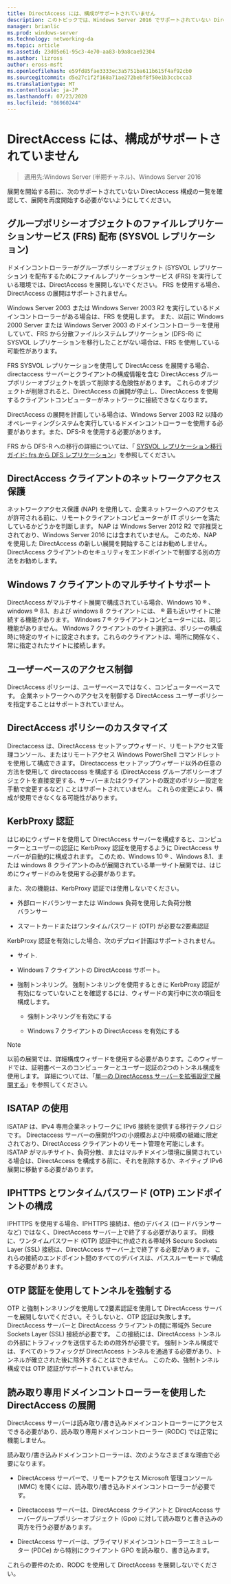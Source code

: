 ```yaml
---
title: DirectAccess には、構成がサポートされていません
description: このトピックでは、Windows Server 2016 でサポートされていない DirectAccess 構成の一覧を示します。
manager: brianlic
ms.prod: windows-server
ms.technology: networking-da
ms.topic: article
ms.assetid: 23d05e61-95c3-4e70-aa83-b9a8cae92304
ms.author: lizross
author: eross-msft
ms.openlocfilehash: e59fd85fae3333ec3a5751ba611b615f4af92cb0
ms.sourcegitcommit: d5e27c1f2f168a71ae272bebf8f50e1b3ccbcca3
ms.translationtype: MT
ms.contentlocale: ja-JP
ms.lasthandoff: 07/23/2020
ms.locfileid: "86960244"
---
```

# <a name="directaccess-unsupported-configurations"></a>DirectAccess には、構成がサポートされていません

>適用先:Windows Server (半期チャネル)、Windows Server 2016

展開を開始する前に、次のサポートされていない DirectAccess 構成の一覧を確認して、展開を再度開始する必要がないようにしてください。  

## <a name="file-replication-service-frs-distribution-of-group-policy-objects-sysvol-replications"></a><a name="bkmk_frs"></a>グループポリシーオブジェクトのファイルレプリケーションサービス (FRS) 配布 (SYSVOL レプリケーション)  
ドメインコントローラーがグループポリシーオブジェクト (SYSVOL レプリケーション) を配布するためにファイルレプリケーションサービス (FRS) を実行している環境では、DirectAccess を展開しないでください。 FRS を使用する場合、DirectAccess の展開はサポートされません。  
  
Windows Server 2003 または Windows Server 2003 R2 を実行しているドメインコントローラーがある場合は、FRS を使用します。 また、以前に Windows 2000 Server または Windows Server 2003 のドメインコントローラーを使用していて、FRS から分散ファイルシステムレプリケーション (DFS-R) に SYSVOL レプリケーションを移行したことがない場合は、FRS を使用している可能性があります。  
  
FRS SYSVOL レプリケーションを使用して DirectAccess を展開する場合、directaccess サーバーとクライアントの構成情報を含む DirectAccess グループポリシーオブジェクトを誤って削除する危険性があります。 これらのオブジェクトが削除されると、DirectAccess の展開が停止し、DirectAccess を使用するクライアントコンピューターがネットワークに接続できなくなります。  
  
DirectAccess の展開を計画している場合は、Windows Server 2003 R2 以降のオペレーティングシステムを実行しているドメインコントローラーを使用する必要があります。また、DFS-R を使用する必要があります。  
  
FRS から DFS-R への移行の詳細については、「 [SYSVOL レプリケーション移行ガイド: frs から DFS レプリケーション](../../../storage/dfs-replication/migrate-sysvol-to-dfsr.md)」を参照してください。  
  
## <a name="network-access-protection-for-directaccess-clients"></a><a name="bkmk_nap"></a>DirectAccess クライアントのネットワークアクセス保護  
ネットワークアクセス保護 (NAP) を使用して、企業ネットワークへのアクセスが許可される前に、リモートクライアントコンピューターが IT ポリシーを満たしているかどうかを判断します。 NAP は Windows Server 2012 R2 で非推奨とされており、Windows Server 2016 には含まれていません。 このため、NAP を使用した DirectAccess の新しい展開を開始することはお勧めしません。 DirectAccess クライアントのセキュリティをエンドポイントで制御する別の方法をお勧めします。  
  
## <a name="multisite-support-for-windows-7-clients"></a><a name="bkmk_multi"></a>Windows 7 クライアントのマルチサイトサポート  
DirectAccess がマルチサイト展開で構成されている場合、Windows 10 &reg; 、windows &reg; 8.1、および windows 8 クライアントには、 &reg; 最も近いサイトに接続する機能があります。  Windows 7 &reg; クライアントコンピューターには、同じ機能がありません。 Windows 7 クライアントのサイト選択は、ポリシーの構成時に特定のサイトに設定されます。これらのクライアントは、場所に関係なく、常に指定されたサイトに接続します。  
  
## <a name="user-based-access-control"></a><a name="bkmk_user"></a>ユーザーベースのアクセス制御  
DirectAccess ポリシーは、ユーザーベースではなく、コンピューターベースです。 企業ネットワークへのアクセスを制御する DirectAccess ユーザーポリシーを指定することはサポートされていません。  
  
## <a name="customizing-directaccess-policy"></a><a name="bkmk_policy"></a>DirectAccess ポリシーのカスタマイズ  
Directaccess は、DirectAccess セットアップウィザード、リモートアクセス管理コンソール、またはリモートアクセス Windows PowerShell コマンドレットを使用して構成できます。 Directaccess セットアップウィザード以外の任意の方法を使用して directaccess を構成する (DirectAccess グループポリシーオブジェクトを直接変更する、サーバーまたはクライアントの既定のポリシー設定を手動で変更するなど) ことはサポートされていません。 これらの変更により、構成が使用できなくなる可能性があります。  
  
## <a name="kerbproxy-authentication"></a><a name="bkmk_kerb"></a>KerbProxy 認証  
はじめにウィザードを使用して DirectAccess サーバーを構成すると、コンピューターとユーザーの認証に KerbProxy 認証を使用するように DirectAccess サーバーが自動的に構成されます。 このため、Windows 10 &reg; 、Windows 8.1、または windows 8 クライアントのみが展開されている単一サイト展開では、はじめにウィザードのみを使用する必要があります。  
  
また、次の機能は、KerbProxy 認証では使用しないでください。  
  
-   外部ロードバランサーまたは Windows 負荷を使用した負荷分散   
    バランサー  
  
-   スマートカードまたはワンタイムパスワード (OTP) が必要な2要素認証  
  
KerbProxy 認証を有効にした場合、次のデプロイ計画はサポートされません。  
  
-   サイト.  
  
-   Windows 7 クライアントの DirectAccess サポート。  
  
-   強制トンネリング。 強制トンネリングを使用するときに KerbProxy 認証が有効になっていないことを確認するには、ウィザードの実行中に次の項目を構成します。  
  
    -   強制トンネリングを有効にする  
  
    -   Windows 7 クライアントの DirectAccess を有効にする  
  
> [!NOTE]  
> 以前の展開では、詳細構成ウィザードを使用する必要があります。このウィザードでは、証明書ベースのコンピューターとユーザー認証の2つのトンネル構成を使用します。 詳細については、「[単一の DirectAccess サーバーを拡張設定で展開する](../../remote-access/directaccess/single-server-advanced/Deploy-a-Single-DirectAccess-Server-with-Advanced-Settings.md)」を参照してください。  
  
## <a name="using-isatap"></a><a name="bkmk_isa"></a>ISATAP の使用  
ISATAP は、IPv4 専用企業ネットワークに IPv6 接続を提供する移行テクノロジです。 Directaccess サーバーの展開が1つの小規模および中規模の組織に限定されており、DirectAccess クライアントのリモート管理を可能にします。 ISATAP がマルチサイト、負荷分散、またはマルチドメイン環境に展開されている場合は、DirectAccess を構成する前に、それを削除するか、ネイティブ IPv6 展開に移動する必要があります。  
  
## <a name="iphttps-and-one-time-password-otp-endpoint-configuration"></a><a name="bkmk_iphttps"></a>IPHTTPS とワンタイムパスワード (OTP) エンドポイントの構成  
IPHTTPS を使用する場合、IPHTTPS 接続は、他のデバイス (ロードバランサーなど) ではなく、DirectAccess サーバー上で終了する必要があります。 同様に、ワンタイムパスワード (OTP) 認証中に作成される帯域外 Secure Sockets Layer (SSL) 接続は、DirectAccess サーバー上で終了する必要があります。 これらの接続のエンドポイント間のすべてのデバイスは、パススルーモードで構成する必要があります。  
  
## <a name="force-tunnel-with-otp-authentication"></a><a name="bkmk_ft"></a>OTP 認証を使用してトンネルを強制する  
OTP と強制トンネリングを使用して2要素認証を使用して DirectAccess サーバーを展開しないでください。そうしないと、OTP 認証は失敗します。 DirectAccess サーバーと DirectAccess クライアントの間に帯域外 Secure Sockets Layer (SSL) 接続が必要です。 この接続には、DirectAccess トンネルの外部にトラフィックを送信するための除外が必要です。 強制トンネル構成では、すべてのトラフィックが DirectAccess トンネルを通過する必要があり、トンネルが確立された後に除外することはできません。 このため、強制トンネル構成では OTP 認証がサポートされていません。  
  
## <a name="deploying-directaccess-with-a-read-only-domain-controller"></a><a name="bkmk_rodc"></a>読み取り専用ドメインコントローラーを使用した DirectAccess の展開  
DirectAccess サーバーは読み取り/書き込みドメインコントローラーにアクセスできる必要があり、読み取り専用ドメインコントローラー (RODC) では正常に機能しません。  
  
読み取り/書き込みドメインコントローラーは、次のようなさまざまな理由で必要になります。  
  
-   DirectAccess サーバーで、リモートアクセス Microsoft 管理コンソール (MMC) を開くには、読み取り/書き込みドメインコントローラーが必要です。  
  
-   Directaccess サーバーは、DirectAccess クライアントと DirectAccess サーバーグループポリシーオブジェクト (Gpo) に対して読み取りと書き込みの両方を行う必要があります。  
  
-   DirectAccess サーバーは、プライマリドメインコントローラーエミュレーター (PDCe) から特別にクライアント GPO を読み取り、書き込みます。  
  
これらの要件のため、RODC を使用して DirectAccess を展開しないでください。  
  
